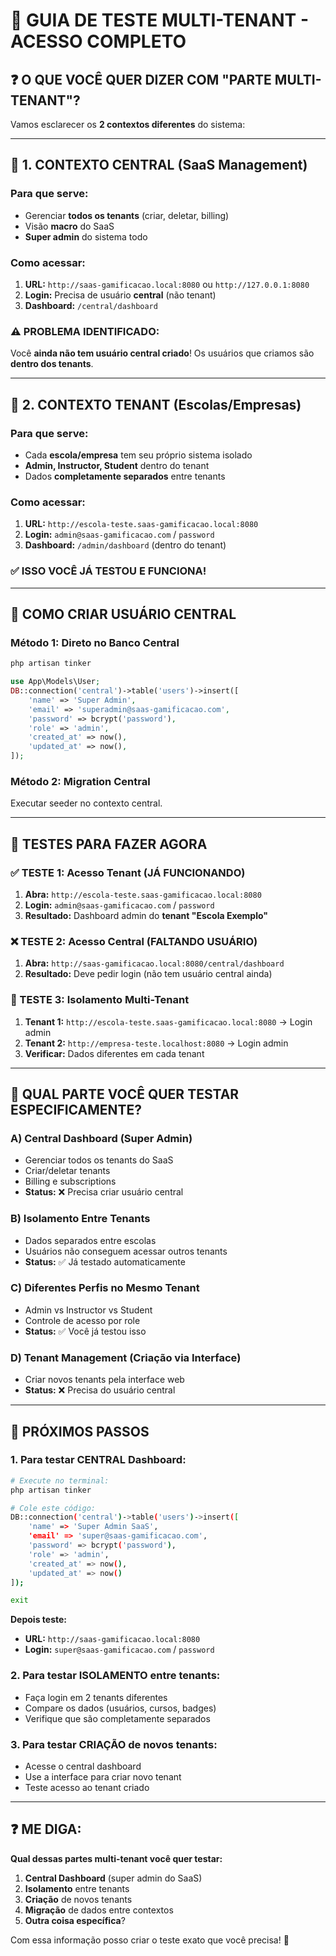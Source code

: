 # 🔄 GUIA DE TESTE MULTI-TENANT - ACESSO COMPLETO

## ❓ **O QUE VOCÊ QUER DIZER COM "PARTE MULTI-TENANT"?**

Vamos esclarecer os **2 contextos diferentes** do sistema:

---

## 🏢 **1. CONTEXTO CENTRAL (SaaS Management)**
### **Para que serve:**
- Gerenciar **todos os tenants** (criar, deletar, billing)
- Visão **macro** do SaaS
- **Super admin** do sistema todo

### **Como acessar:**
1. **URL:** `http://saas-gamificacao.local:8080` ou `http://127.0.0.1:8080`
2. **Login:** Precisa de usuário **central** (não tenant)
3. **Dashboard:** `/central/dashboard`

### **⚠️ PROBLEMA IDENTIFICADO:**
Você **ainda não tem usuário central criado**! Os usuários que criamos são **dentro dos tenants**.

---

## 🏫 **2. CONTEXTO TENANT (Escolas/Empresas)**
### **Para que serve:**
- Cada **escola/empresa** tem seu próprio sistema isolado
- **Admin, Instructor, Student** dentro do tenant
- Dados **completamente separados** entre tenants

### **Como acessar:**
1. **URL:** `http://escola-teste.saas-gamificacao.local:8080`
2. **Login:** `admin@saas-gamificacao.com` / `password`
3. **Dashboard:** `/admin/dashboard` (dentro do tenant)

### **✅ ISSO VOCÊ JÁ TESTOU E FUNCIONA!**

---

## 🔧 **COMO CRIAR USUÁRIO CENTRAL**

### **Método 1: Direto no Banco Central**
```bash
php artisan tinker
```
```php
use App\Models\User;
DB::connection('central')->table('users')->insert([
    'name' => 'Super Admin',
    'email' => 'superadmin@saas-gamificacao.com',
    'password' => bcrypt('password'),
    'role' => 'admin',
    'created_at' => now(),
    'updated_at' => now(),
]);
```

### **Método 2: Migration Central**
Executar seeder no contexto central.

---

## 🧪 **TESTES PARA FAZER AGORA**

### **✅ TESTE 1: Acesso Tenant (JÁ FUNCIONANDO)**
1. **Abra:** `http://escola-teste.saas-gamificacao.local:8080`
2. **Login:** `admin@saas-gamificacao.com` / `password`  
3. **Resultado:** Dashboard admin do **tenant "Escola Exemplo"**

### **❌ TESTE 2: Acesso Central (FALTANDO USUÁRIO)**
1. **Abra:** `http://saas-gamificacao.local:8080/central/dashboard`
2. **Resultado:** Deve pedir login (não tem usuário central ainda)

### **🔄 TESTE 3: Isolamento Multi-Tenant**
1. **Tenant 1:** `http://escola-teste.saas-gamificacao.local:8080` → Login admin
2. **Tenant 2:** `http://empresa-teste.localhost:8080` → Login admin  
3. **Verificar:** Dados diferentes em cada tenant

---

## 🎯 **QUAL PARTE VOCÊ QUER TESTAR ESPECIFICAMENTE?**

### **A) Central Dashboard (Super Admin)**
- Gerenciar todos os tenants do SaaS
- Criar/deletar tenants
- Billing e subscriptions
- **Status:** ❌ Precisa criar usuário central

### **B) Isolamento Entre Tenants**
- Dados separados entre escolas
- Usuários não conseguem acessar outros tenants
- **Status:** ✅ Já testado automaticamente

### **C) Diferentes Perfis no Mesmo Tenant**
- Admin vs Instructor vs Student
- Controle de acesso por role
- **Status:** ✅ Você já testou isso

### **D) Tenant Management (Criação via Interface)**
- Criar novos tenants pela interface web
- **Status:** ❌ Precisa do usuário central

---

## 🚀 **PRÓXIMOS PASSOS**

### **1. Para testar CENTRAL Dashboard:**
```bash
# Execute no terminal:
php artisan tinker

# Cole este código:
DB::connection('central')->table('users')->insert([
    'name' => 'Super Admin SaaS',
    'email' => 'super@saas-gamificacao.com', 
    'password' => bcrypt('password'),
    'role' => 'admin',
    'created_at' => now(),
    'updated_at' => now()
]);

exit
```

**Depois teste:**
- **URL:** `http://saas-gamificacao.local:8080`
- **Login:** `super@saas-gamificacao.com` / `password`

### **2. Para testar ISOLAMENTO entre tenants:**
- Faça login em 2 tenants diferentes
- Compare os dados (usuários, cursos, badges)
- Verifique que são completamente separados

### **3. Para testar CRIAÇÃO de novos tenants:**
- Acesse o central dashboard
- Use a interface para criar novo tenant
- Teste acesso ao tenant criado

---

## ❓ **ME DIGA:**

**Qual dessas partes multi-tenant você quer testar:**
1. **Central Dashboard** (super admin do SaaS)
2. **Isolamento** entre tenants 
3. **Criação** de novos tenants
4. **Migração** de dados entre contextos
5. **Outra coisa específica**?

Com essa informação posso criar o teste exato que você precisa! 🎯